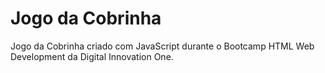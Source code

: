 # Jogo da Cobrinha
Jogo da Cobrinha criado com JavaScript durante o Bootcamp HTML Web Development da Digital Innovation One.
